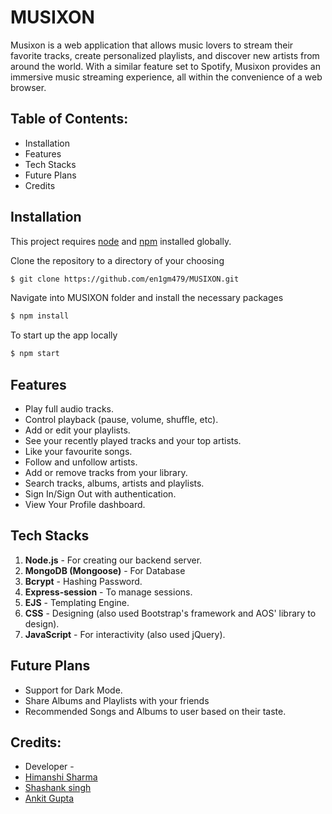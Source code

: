 # MUSIXON
Musixon is a web application that allows music lovers to stream their favorite tracks, create personalized playlists, and discover new artists from around the world. With a similar feature set to Spotify, Musixon provides an immersive music streaming experience, all within the convenience of a web browser.

## Table of Contents:

- Installation
- Features
- Tech Stacks
- Future Plans
- Credits

## Installation
This project requires [node](http://nodejs.org) and [npm](https://npmjs.com) installed globally. 

Clone the repository to a directory of your choosing

```sh
$ git clone https://github.com/en1gm479/MUSIXON.git
```
Navigate into MUSIXON folder and install the necessary packages

```sh
$ npm install 
```
To start up the app locally

```sh
$ npm start
```

## Features

- Play full audio tracks.
- Control playback (pause, volume, shuffle, etc).
- Add or edit your playlists.
- See your recently played tracks and your top artists.
- Like your favourite songs.
- Follow and unfollow artists.
- Add or remove tracks from your library.
- Search tracks, albums, artists and playlists.
- Sign In/Sign Out with authentication.
- View Your Profile dashboard.

## Tech Stacks
1. **Node.js** - For creating our backend server.
2. **MongoDB (Mongoose)** - For Database
3. **Bcrypt** - Hashing Password.
4. **Express-session** - To manage sessions.
5. **EJS** - Templating Engine.
6. **CSS** - Designing (also used Bootstrap's framework and AOS' library to design).
5. **JavaScript** - For interactivity (also used jQuery).

## **Future Plans**
- Support for Dark Mode.
- Share Albums and Playlists with your friends
- Recommended Songs and Albums to user based on their taste.

## Credits:
- Developer -
 - [Himanshi Sharma](https://github.com/Himanshi2511)
 - [Shashank singh](https://github.com/singhshashank25)
 - [Ankit Gupta](https://github.com/en1gm479)
 
